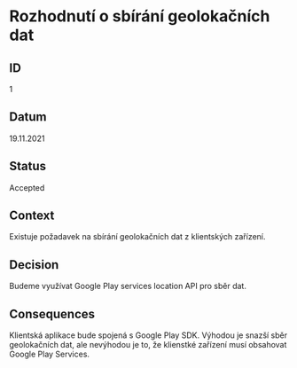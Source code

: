 # Rozhodnutí o sbírání geolokačních dat
## ID
1

## Datum
19.11.2021

## Status
Accepted

## Context
Existuje požadavek na sbírání geolokačních dat z klientských zařízení.

## Decision
Budeme využívat Google Play services location API pro sběr dat.

## Consequences
Klientská aplikace bude spojená s Google Play SDK. Výhodou je snazší sběr geolokačních dat, ale nevýhodou je to, že klienstké zařízení musí obsahovat Google Play Services.